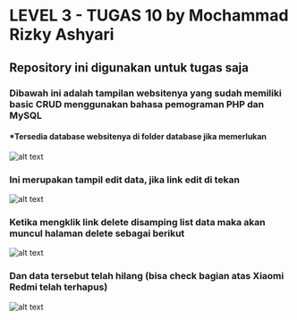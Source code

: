 # LEVEL 3 - TUGAS 10 by Mochammad Rizky Ashyari

## Repository ini digunakan untuk tugas saja

### Dibawah ini adalah tampilan websitenya yang sudah memiliki basic CRUD menggunakan bahasa pemograman PHP dan MySQL
#### *Tersedia database websitenya di folder database jika memerlukan

![alt text](https://github.com/izzy25/tugas10/blob/master/images/image1.png?raw=true)

### Ini merupakan tampil edit data, jika link edit di tekan

![alt text](https://github.com/izzy25/tugas10/blob/master/images/image2.png?raw=true)

### Ketika mengklik link delete disamping list data maka akan muncul halaman delete sebagai berikut

![alt text](https://github.com/izzy25/tugas10/blob/master/images/image3.png?raw=true)

### Dan data tersebut telah hilang (bisa check bagian atas Xiaomi Redmi telah terhapus)

![alt text](https://github.com/izzy25/tugas10/blob/master/images/image4.png?raw=true)
